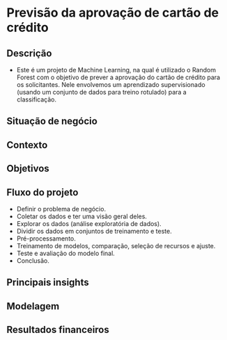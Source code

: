 # Previsão da aprovação de cartão de crédito

## **Descrição**

- Este é um projeto de Machine Learning, na qual é utilizado o Random Forest com o objetivo de prever a aprovação do cartão de crédito para os solicitantes. Nele envolvemos um aprendizado supervisionado (usando um conjunto de dados para treino rotulado) para a classificação.

## **Situação de negócio**

## **Contexto**

## **Objetivos**

## **Fluxo do projeto**
- Definir o problema de negócio.
- Coletar os dados e ter uma visão geral deles.
- Explorar os dados (análise exploratória de dados).
- Dividir os dados em conjuntos de treinamento e teste.
- Pré-processamento.
- Treinamento de modelos, comparação, seleção de recursos e ajuste.
- Teste e avaliação do modelo final.
- Conclusão.

## **Principais insights**

## **Modelagem**

## **Resultados financeiros**
